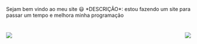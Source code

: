 <div align="left"> Sejam bem vindo ao meu site 😃
*DESCRIÇÃO*: estou fazendo um site 
para passar um tempo e melhora minha programação </div>

<h1 align="left">
<a href="https://www.instagram.com/cauaaasantos/?hl=pt-br"><img align="right" src="https://img.shields.io/badge/Instagram-E4405F?style=for-the-badge&logo=instagram&logoColor=white" target="_blank"></a>
  
<a href="https://api.whatsapp.com/send?phone=5521987020575"><img src="https://img.shields.io/badge/WhatsApp-25D366?style=for-the-badge&logo=whatsapp&logoColor=white" target="_blank"></a>
</h1>

